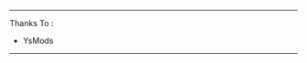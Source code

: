 ----------------------------------------------------------------------
Thanks To :                                
- YsMods
------------------------------------------------------
